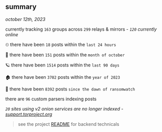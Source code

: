 
## summary
_october 12th, 2023_

currently tracking `163` groups across `299` relays & mirrors - _`120` currently online_

⏲ there have been `18` posts within the `last 24 hours`

🦈 there have been `151` posts within the `month of october`

🪐 there have been `1514` posts within the `last 90 days`

🏚 there have been `3702` posts within the `year of 2023`

🦕 there have been `8392` posts `since the dawn of ransomwatch`

there are `96` custom parsers indexing posts

_`20` sites using v2 onion services are no longer indexed - [support.torproject.org](https://support.torproject.org/onionservices/v2-deprecation/)_

> see the project [README](https://github.com/joshhighet/ransomwatch#ransomwatch--) for backend technicals
